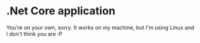 # .Net Core application

You're on your own, sorry. It works on my machine, but I'm using Linux
and I don't think you are :P

